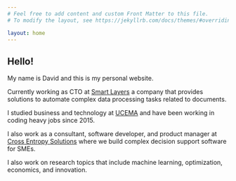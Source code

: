 ```yaml
---
# Feel free to add content and custom Front Matter to this file.
# To modify the layout, see https://jekyllrb.com/docs/themes/#overriding-theme-defaults

layout: home
---
```


<h2>Hello!</h2>
<p>My name is David and this is my personal website.</p>
<p>Currently working as CTO at <a href="https://www.smartlayers.io">Smart Layers</a> a company that provides solutions to automate complex data processing tasks related to documents.</p>
<p>I studied business and technology at <a href="https://ucema.edu.ar/">UCEMA</a> and have been working in coding heavy jobs since 2015.</p>
<p>I also work as a consultant, software developer, and product manager at <a href="https://www.crossentropysolutions.com/">Cross Entropy Solutions</a> where we build complex decision support software for SMEs.</p>
<p>I also work on research topics that include machine learning, optimization, economics, and innovation.</p>
